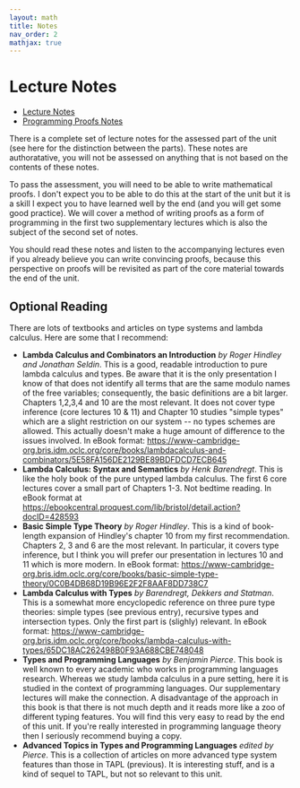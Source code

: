 ```yaml
---
layout: math
title: Notes
nav_order: 2
mathjax: true
---
```


# Lecture Notes

* [Lecture Notes](https://uob.sharepoint.com/teams/grp-COMS30040/Shared%20Documents/General/notes.pdf)
* [Programming Proofs Notes](https://uob.sharepoint.com/teams/grp-COMS30040/Shared%20Documents/General/proofs.pdf)

There is a complete set of lecture notes for the assessed part of the unit (see here for the distinction between the parts).  These notes are authoratative, you will not be assessed on anything that is not based on the contents of these notes.  

To pass the assessment, you will need to be able to write mathematical proofs.  I don't expect you to be able to do this at the start of the unit but it is a skill I expect you to have learned well by the end (and you will get some good practice).
We will cover a method of writing proofs as a form of programming in the first two supplementary lectures which is also the subject of the second set of notes.

You should read these notes and listen to the accompanying lectures even if you already believe you can write convincing proofs, because this perspective on proofs will be revisited as part of the core material towards the end of the unit.

## Optional Reading

There are lots of textbooks and articles on type systems and lambda calculus.  Here are some that I recommend:

* __Lambda Calculus and Combinators an Introduction__ *by Roger Hindley and Jonathan Seldin*.  This is a good, readable introduction to pure lambda calculus and types.  Be aware that it is the only presentation I know of that does not identify all terms that are the same modulo names of the free variables; consequently, the basic definitions are a bit larger.  Chapters 1,2,3,4 and 10 are the most relevant.  It does not cover type inference (core lectures 10 & 11) and Chapter 10 studies "simple types" which are a slight restriction on our system -- no types schemes are allowed.  This actually doesn't make a huge amount of difference to the issues involved.  In eBook format: https://www-cambridge-org.bris.idm.oclc.org/core/books/lambdacalculus-and-combinators/5E58FA156DE2129BE89BDFDCD7ECB645
* __Lambda Calculus: Syntax and Semantics__ *by Henk Barendregt*.  This is like the holy book of the pure untyped lambda calculus.  The first 6 core lectures cover a small part of Chapters 1-3.  Not bedtime reading.  In eBook format at https://ebookcentral.proquest.com/lib/bristol/detail.action?docID=428593
* __Basic Simple Type Theory__ *by Roger Hindley*.  This is a kind of book-length expansion of Hindley's chapter 10 from my first recommendation.  Chapters 2, 3 and 6 are the most relevant.  In particular, it covers type inference, but I think you will prefer our presentation in lectures 10 and 11 which is more modern.  In eBook format: https://www-cambridge-org.bris.idm.oclc.org/core/books/basic-simple-type-theory/0C0B4DB68D19B96E2F2F8AAF8DD738C7
* __Lambda Calculus with Types__ *by Barendregt, Dekkers and Statman*.  This is a somewhat more encyclopedic reference on three pure type theories: simple types (see previous entry), recursive types and intersection types.  Only the first part is (slighly) relevant.  In eBook format: https://www-cambridge-org.bris.idm.oclc.org/core/books/lambda-calculus-with-types/65DC18AC262498B0F93A688CBE748048
* __Types and Programming Languages__ *by Benjamin Pierce*.  This book is well known to every academic who works in programming languages research.  Whereas we study lambda calculus in a pure setting, here it is studied in the context of programming languages.  Our supplementary lectures will make the connection.  A disadvantage of the approach in this book is that there is not much depth and it reads more like a zoo of different typing features.  You will find this very easy to read by the end of this unit.  If you're really interested in programming language theory then I seriously recommend buying a copy.
* __Advanced Topics in Types and Programming Languages__ *edited by Pierce*.  This is a collection of articles on more advanced type system features than those in TAPL (previous).  It is interesting stuff, and is a kind of sequel to TAPL, but not so relevant to this unit.

